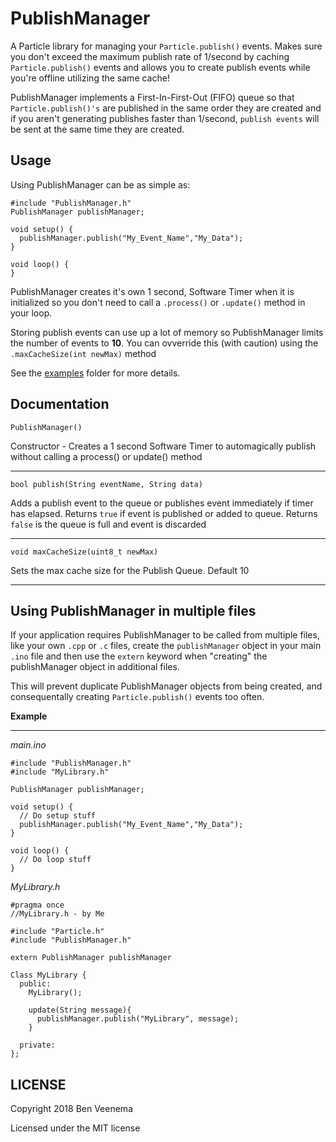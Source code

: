 # PublishManager

A Particle library for managing your `Particle.publish()` events.  Makes sure you don't exceed the maximum publish rate of 1/second by caching `Particle.publish()` events and allows you to create publish events while you're offline utilizing the same cache!

PublishManager implements a First-In-First-Out (FIFO) queue so that `Particle.publish()'s` are published in the same order they are created and if you aren't generating publishes faster than 1/second, `publish events` will be sent at the same time they are created.

## Usage

Using PublishManager can be as simple as:

```
#include "PublishManager.h"
PublishManager publishManager;

void setup() {
  publishManager.publish("My_Event_Name","My_Data");
}

void loop() {
}
```
PublishManager creates it's own 1 second, Software Timer when it is initialized so you don't need to call a `.process()` or `.update()` method in your loop.

Storing publish events can use up a lot of memory so PublishManager limits the number of events to **10**. You can ovverride this (with caution) using the `.maxCacheSize(int newMax)` method

See the [examples](examples) folder for more details.

## Documentation

```
PublishManager()
```
Constructor - Creates a 1 second Software Timer to automagically publish without calling a process() or update() method
___

```
bool publish(String eventName, String data)
```
Adds a publish event to the queue or publishes event immediately if timer has elapsed. Returns `true` if event is published or added to queue. Returns `false` is the queue is full and event is discarded
___

```
void maxCacheSize(uint8_t newMax)
```
Sets the max cache size for the Publish Queue. Default 10
___

## Using PublishManager in multiple files
If your application requires PublishManager to be called from multiple files, like your own `.cpp` or `.c` files, create the `publishManager` object in your main `.ino` file and then use the `extern` keyword when "creating" the publishManager object in additional files.

This will prevent duplicate PublishManager objects from being created, and consequentally creating `Particle.publish()` events too often.

**Example**
___
_main.ino_
```
#include "PublishManager.h"
#include "MyLibrary.h"

PublishManager publishManager;

void setup() {
  // Do setup stuff
  publishManager.publish("My_Event_Name","My_Data");
}

void loop() {
  // Do loop stuff
}
```
_MyLibrary.h_
```
#pragma once
//MyLibrary.h - by Me

#include "Particle.h"
#include "PublishManager.h"

extern PublishManager publishManager

Class MyLibrary {
  public:
    MyLibrary();

    update(String message){
      publishManager.publish("MyLibrary", message);
    }

  private:
};
```

## LICENSE
Copyright 2018 Ben Veenema

Licensed under the MIT license
